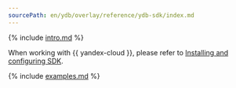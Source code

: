 ```yaml
---
sourcePath: en/ydb/overlay/reference/ydb-sdk/index.md
---
```

{% include [intro.md](_includes/index/intro.md) %}

When working with {{ yandex-cloud }}, please refer to [Installing and configuring SDK](yc_setup.md).

{% include [examples.md](_includes/index/examples.md) %}

